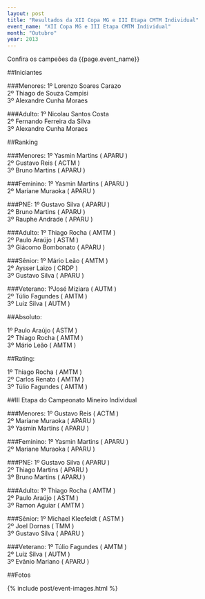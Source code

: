 ```yaml
---
layout: post
title: "Resultados da XII Copa MG e III Etapa CMTM Individual"
event_name: "XII Copa MG e III Etapa CMTM Individual"
month: "Outubro"
year: 2013
---
```


Confira os campeões da {{page.event_name}}

<!-- more -->

##Iniciantes

###Menores:
1º Lorenzo Soares Carazo<br/>
2º Thiago de Souza Campisi<br/>
3º Alexandre Cunha Moraes

###Adulto:
1º Nicolau Santos Costa<br/>
2º Fernando Ferreira da Silva<br/>
3º Alexandre Cunha Moraes

##Ranking

###Menores:
1º Yasmin Martins ( APARU )<br/>
2º Gustavo Reis ( ACTM )<br/>
3º Bruno Martins ( APARU )

###Feminino:
1º Yasmin Martins ( APARU )<br/>
2º Mariane Muraoka ( APARU )

###PNE:
1º Gustavo Silva ( APARU )<br/>
2º Bruno Martins ( APARU )<br/>
3º Rauphe Andrade ( APARU )

###Adulto:
1º Thiago Rocha ( AMTM )<br/>
2º Paulo Araújo ( ASTM )<br/>
3º Giácomo Bombonato ( APARU )

###Sênior:
1º Mário Leão ( AMTM )<br/>
2º Aysser Laizo ( CRDP )<br/>
3º Gustavo Silva ( APARU )

###Veterano:
1ºJosé Miziara ( AUTM )<br/>
2º Túlio Fagundes ( AMTM )<br/>
3º Luiz Silva ( AUTM )

##Absoluto:

1º Paulo Araújo ( ASTM )<br/>
2º Thiago Rocha ( AMTM )<br/>
3º Mário Leão ( AMTM )

##Rating:

1º  Thiago Rocha ( AMTM )<br/>
2º Carlos Renato ( AMTM )<br/>
3º Túlio Fagundes ( AMTM )

##III Etapa do Campeonato Mineiro Individual

###Menores:
1º  Gustavo Reis ( ACTM )<br/>
2º  Mariane Muraoka ( APARU )<br/>
3º  Yasmin Martins ( APARU )

###Feminino:
1º  Yasmin Martins ( APARU )<br/>
2º Mariane Muraoka ( APARU )

###PNE:
1º Gustavo Silva ( APARU )<br/>
2º Thiago Martins ( APARU )<br/>
3º Bruno Martins ( APARU )

###Adulto:
1º Thiago Rocha ( AMTM )<br/>
2º Paulo Araújo ( ASTM )<br/>
3º Ramon Aguiar ( AMTM )

###Sênior:
1º Michael Kleefeldt ( ASTM )<br/>
2º Joel Dornas ( TMM )<br/>
3º Gustavo Silva ( APARU )

###Veterano:
1º Túlio Fagundes ( AMTM )<br/>
2º Luiz Silva ( AUTM )<br/>
3º Evânio Mariano ( APARU )

##Fotos

{% include post/event-images.html %}
